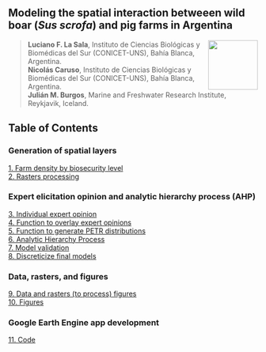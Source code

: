 ## Modeling the spatial interaction betweeen wild boar (*Sus scrofa*) and pig farms in Argentina

<img src="https://user-images.githubusercontent.com/20196847/82152923-d78ba600-983a-11ea-9bfc-2a9115a029f5.jpg" height="100" width="100" img align="right">

>**Luciano F. La Sala**, Instituto de Ciencias Biológicas y Biomédicas del Sur (CONICET-UNS), Bahía Blanca, Argentina.  
**Nicolás Caruso**, Instituto de Ciencias Biológicas y Biomédicas del Sur (CONICET-UNS), Bahía Blanca, Argentina.   
**Julián M. Burgos**, Marine and Freshwater Research Institute, Reykjavik, Iceland.   


Table of Contents
----------

### Generation of spatial layers

[1. Farm density by biosecurity level](./Scripts/Farms_density_by_BS.R)  
[2. Rasters processing](./Scripts/Rasters_processing.R)

### Expert elicitation opinion and analytic hierarchy process (AHP)

[3. Individual expert opinion](./Scripts/Expert_opinion_individual_CI.R)  
[4. Function to overlay expert opinions](./Scripts/Overlays.R)  
[5. Function to generate PETR distributions](./Scripts/PertDistr.R)  
[6. Analytic Hierarchy Process](./Scripts/Expert_opinion.R)  
[7. Model validation](./Scripts/Validation_final.R)  
[8. Discreticize final models](./Scripts/Discreticize_models.R)

### Data, rasters, and figures
[9. Data and rasters (to process) figures](https://github.com/lucianolasala/wild_boar_pigs_interaction/tree/main/Data)  
[10. Figures](https://github.com/lucianolasala/wild_boar_pigs_interaction/tree/main/Figures)  

### Google Earth Engine app development
[11. Code](https://github.com/lucianolasala/wild_boar_pigs_interaction/tree/main/GEE_app)  
